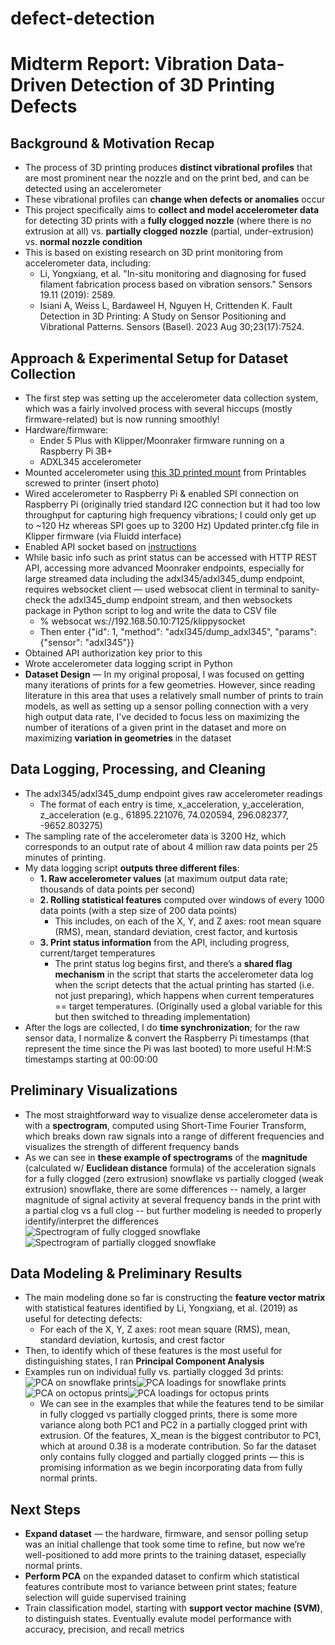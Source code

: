 # defect-detection
# Midterm Report: Vibration Data-Driven Detection of 3D Printing Defects


## Background & Motivation Recap
- The process of 3D printing produces **distinct vibrational profiles** that are most prominent near the nozzle and on the print bed, and can be detected using an accelerometer
- These vibrational profiles can **change when defects or anomalies** occur 
- This project specifically aims to **collect and model accelerometer data** for detecting 3D prints with a **fully clogged nozzle** (where there is no extrusion at all) vs. **partially clogged nozzle** (partial, under-extrusion) vs. **normal nozzle condition**
- This is based on existing research on 3D print monitoring from accelerometer data, including:
  - Li, Yongxiang, et al. "In-situ monitoring and diagnosing for fused filament fabrication process based on vibration sensors." Sensors 19.11 (2019): 2589. 
  - Isiani A, Weiss L, Bardaweel H, Nguyen H, Crittenden K. Fault Detection in 3D Printing: A Study on Sensor Positioning and Vibrational Patterns. Sensors (Basel). 2023 Aug 30;23(17):7524.
  
## Approach & Experimental Setup for Dataset Collection
- The first step was setting up the accelerometer data collection system, which was a fairly involved process with several hiccups (mostly firmware-related) but is now running smoothly!
- Hardware/firmware: 
  - Ender 5 Plus with Klipper/Moonraker firmware running on a Raspberry Pi 3B+
  - ADXL345 accelerometer
- Mounted accelerometer using [this 3D printed mount](https://www.printables.com/model/343758-adxl345-bltouchcrtouch-mount/comments) from Printables screwed to printer (insert photo)
- Wired accelerometer to Raspberry Pi & enabled SPI connection on Raspberry Pi (originally tried standard I2C connection but it had too low throughput for capturing high frequency vibrations; I could only get up to ~120 Hz whereas SPI goes up to 3200 Hz)
Updated printer.cfg file in Klipper firmware (via Fluidd interface) 
- Enabled API socket based on [instructions](https://www.klipper3d.org/API_Server.html)
- While basic info such as print status can be accessed with HTTP REST API, accessing more advanced Moonraker endpoints, especially for large streamed data including the adxl345/adxl345_dump endpoint, requires websocket client — used websocat client in terminal to sanity-check the adxl345_dump endpoint stream, and then websockets package in Python script to log and write the data to CSV file
  - % websocat ws://192.168.50.10:7125/klippysocket
  - Then enter {"id": 1, "method": "adxl345/dump_adxl345", "params": {"sensor": "adxl345"}}
- Obtained API authorization key prior to this 
- Wrote accelerometer data logging script in Python 
- **Dataset Design** — In my original proposal, I was focused on getting many iterations of prints for a few geometries. However, since reading literature in this area that uses a relatively small number of prints to train models, as well as setting up a sensor polling connection with a very high output data rate, I've decided to focus less on maximizing the number of iterations of a given print in the dataset and more on maximizing **variation in geometries** in the dataset
  
## Data Logging, Processing, and Cleaning
- The adxl345/adxl345_dump endpoint gives raw accelerometer readings
  - The format of each entry is time, x_acceleration, y_acceleration, z_acceleration (e.g., 61895.221076, 74.020594, 296.082377, -9652.803275)
- The sampling rate of the accelerometer data is 3200 Hz, which corresponds to an output rate of about 4 million raw data points per 25 minutes of printing.
- My data logging script **outputs three different files**:
  - **1. Raw accelerometer values** (at maximum output data rate; thousands of data points per second)
  - **2. Rolling statistical features** computed over windows of every 1000 data points (with a step size of 200 data points)
    - This includes, on each of the X, Y, and Z axes: root mean square (RMS), mean, standard deviation, crest factor, and kurtosis
  - **3. Print status information** from the API, including progress, current/target temperatures
    - The print status log begins first, and there’s a **shared flag mechanism** in the script that starts the accelerometer data log when the script detects that the actual printing has started (i.e. not just preparing), which happens when current temperatures == target temperatures. (Originally used a global variable for this but then switched to threading implementation)
- After the logs are collected, I do **time synchronization**; for the raw sensor data, I normalize & convert the Raspberry Pi timestamps (that represent the time since the Pi was last booted) to more useful H:M:S timestamps starting at 00:00:00

## Preliminary Visualizations
- The most straightforward way to visualize dense accelerometer data is with a **spectrogram**, computed using Short-Time Fourier Transform, which breaks down raw signals into a range of different frequencies and visualizes the strength of different frequency bands
- As we can see in **these example of spectrograms** of the **magnitude** (calculated w/ **Euclidean distance** formula) of the acceleration signals for a fully clogged (zero extrusion) snowflake vs partially clogged (weak extrusion) snowflake, there are some differences -- namely, a larger magnitude of signal activity at several frequency bands in the print with a partial clog vs a full clog -- but further modeling is needed to properly identify/interpret the differences
![Spectrogram of fully clogged snowflake](spectro_snowflake_clog.png) ![Spectrogram of partially clogged snowflake](spectro_snowflake_partial.png)

## Data Modeling & Preliminary Results
- The main modeling done so far is constructing the **feature vector matrix** with statistical features identified by Li, Yongxiang, et al. (2019) as useful for detecting defects:
  - For each of the X, Y, Z axes: root mean square (RMS), mean, standard deviation, kurtosis, and crest factor
- Then, to identify which of these features is the most useful for distinguishing states, I ran **Principal Component Analysis** 
- Examples run on individual fully vs. partially clogged 3d prints:
![PCA on snowflake prints](pca_snowflake.png)![PCA loadings for snowflake prints](snowflake_pca_loadings.png)
![PCA on octopus prints](pca_octopus.png)![PCA loadings for octopus prints](octopus_pca_loadings.png)
  - We can see in the examples that while the features tend to be similar in fully clogged vs partially clogged prints, there is some more variance along both PC1 and PC2 in a partially clogged print with extrusion. Of the features, X_mean is the biggest contributor to PC1, which at around 0.38 is a moderate contribution. So far the dataset only contains fully clogged and partially clogged prints — this is promising information as we begin incorporating data from fully normal prints.

## Next Steps
- **Expand dataset** — the hardware, firmware, and sensor polling setup was an initial challenge that took some time to refine, but now we’re well-positioned to add more prints to the training dataset, especially normal prints. 
- **Perform PCA** on the expanded dataset to confirm which statistical features contribute most to variance between print states; feature selection will guide supervised training
- Train classification model, starting with **support vector machine (SVM)**, to distinguish states. Eventually evalute model performance with accuracy, precision, and recall metrics
